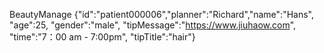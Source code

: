 BeautyManage {"id":"patient000006","planner":"Richard","name":"Hans", "age":25, "gender":"male", "tipMessage":"https://www.jiuhaow.com", "time":"7：00 am - 7:00pm", "tipTitle":"hair"}
